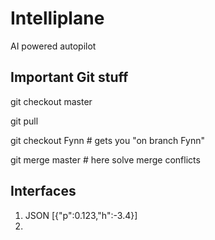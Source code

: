 # Intelliplane
AI powered autopilot 

## Important Git stuff
git checkout master 

git pull

git checkout Fynn      # gets you "on branch Fynn"

git merge master   # here solve merge conflicts

## Interfaces
1. JSON [{"p":0.123,"h":-3.4}]
2.

